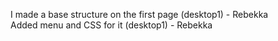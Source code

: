 I made a base structure on the first page (desktop1) - Rebekka <br>
Added menu and CSS for it (desktop1) - Rebekka
